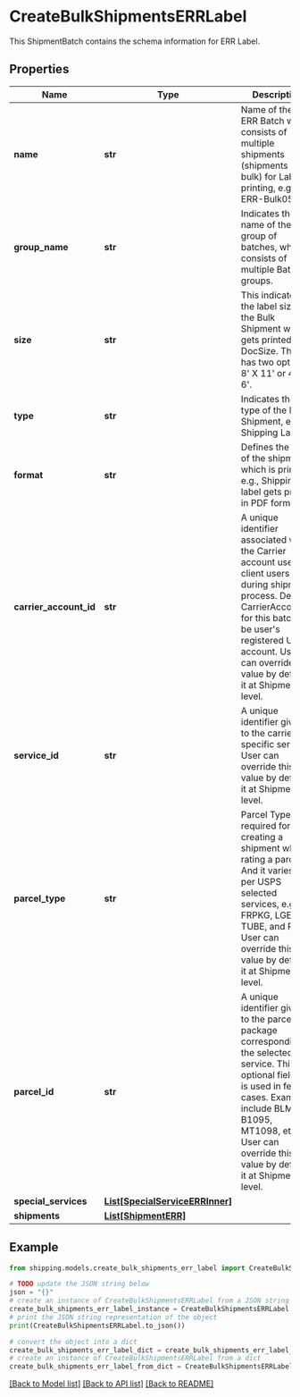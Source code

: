 # CreateBulkShipmentsERRLabel

This ShipmentBatch contains the schema information for ERR Label.

## Properties

Name | Type | Description | Notes
------------ | ------------- | ------------- | -------------
**name** | **str** | Name of the of ERR Batch which consists of multiple shipments (shipments in bulk) for Label printing, e.g. ERR-Bulk05. | 
**group_name** | **str** | Indicates the name of the group of batches, which consists of multiple Batch groups. | [optional] 
**size** | **str** | This indicates the label size of the Bulk Shipment when it gets printed,i.e., DocSize. This has two options 8&#39; X 11&#39; or 4&#39; X 6&#39;. | 
**type** | **str** | Indicates the type of the Batch Shipment, e.g., Shipping Label. | 
**format** | **str** | Defines the type of the shipment which is printed, e.g., Shipping label gets printed in PDF form. | [optional] 
**carrier_account_id** | **str** | A unique identifier associated with the Carrier account used by client users during shipment process. Default CarrierAccountID for this batch will be user&#39;s registered USPS account. User can override this value by defining it at Shipment level. | 
**service_id** | **str** | A unique identifier given to the carrier-specific service. User can override this value by defining it at Shipment level. | 
**parcel_type** | **str** | Parcel Type is required for creating a shipment while rating a parcel. And it varies as per USPS selected services, e.g. FRPKG, LGENV, TUBE, and PKG. User can override this value by defining it at Shipment level. | 
**parcel_id** | **str** | A unique identifier given to the parcel or package corresponding to the selected service. This is optional field, but is used in few cases. Examples include BLM10, B1095, MT1098, etc. User can override this value by defining it at Shipment level. | [optional] 
**special_services** | [**List[SpecialServiceERRInner]**](SpecialServiceERRInner.md) |  | [optional] 
**shipments** | [**List[ShipmentERR]**](ShipmentERR.md) |  | 

## Example

```python
from shipping.models.create_bulk_shipments_err_label import CreateBulkShipmentsERRLabel

# TODO update the JSON string below
json = "{}"
# create an instance of CreateBulkShipmentsERRLabel from a JSON string
create_bulk_shipments_err_label_instance = CreateBulkShipmentsERRLabel.from_json(json)
# print the JSON string representation of the object
print(CreateBulkShipmentsERRLabel.to_json())

# convert the object into a dict
create_bulk_shipments_err_label_dict = create_bulk_shipments_err_label_instance.to_dict()
# create an instance of CreateBulkShipmentsERRLabel from a dict
create_bulk_shipments_err_label_from_dict = CreateBulkShipmentsERRLabel.from_dict(create_bulk_shipments_err_label_dict)
```
[[Back to Model list]](../README.md#documentation-for-models) [[Back to API list]](../README.md#documentation-for-api-endpoints) [[Back to README]](../README.md)


